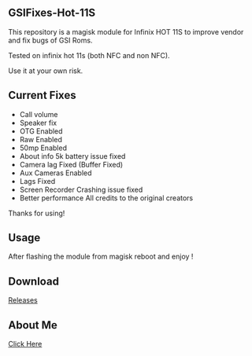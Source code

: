 ## GSIFixes-Hot-11S

This repository is a magisk module for Infinix HOT 11S to improve vendor and fix bugs of GSI Roms.

Tested on infinix hot 11s (both NFC and non NFC).

Use it at your own risk.

## Current Fixes
+ Call volume
+ Speaker fix
+ OTG Enabled
+ Raw Enabled
+ 50mp Enabled
+ About info 5k battery issue fixed
+ Camera lag Fixed (Buffer Fixed)
+ Aux Cameras Enabled 
+ Lags Fixed
+ Screen Recorder Crashing issue fixed
+ Better performance
All credits to the original creators

Thanks for using!
## Usage
After flashing the module from magisk reboot and enjoy !
## Download
[Releases](https://github.com/SOUROVKHANNAHID/GSIFixes-Hot-11S/releases/)
## About Me
[Click Here](https://linktr.ee/D3V1L.XH4N)
